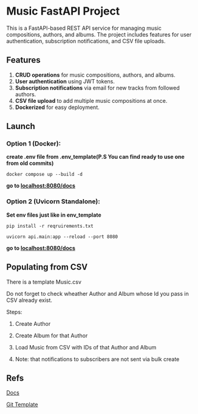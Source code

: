 # Music FastAPI Project

This is a FastAPI-based REST API service for managing music compositions, authors, and albums. The project includes features for user authentication, subscription notifications, and CSV file uploads.

## Features

1. **CRUD operations** for music compositions, authors, and albums.
2. **User authentication** using JWT tokens.
3. **Subscription notifications** via email for new tracks from followed authors.
4. **CSV file upload** to add multiple music compositions at once.
5. **Dockerized** for easy deployment.


## Launch
### Option 1 (Docker):

**create .env file from .env_template(P.S You can find ready to use one from old commits)**

`docker compose up --build -d`

**go to [localhost:8080/docs](http://localhost:8080/docs)**

### Option 2 (Uvicorn Standalone):

**Set env files just like in env_template**

`pip install -r reqruirements.txt`

`uvicorn api.main:app --reload --port 8080`

**go to [localhost:8080/docs](http://localhost:8080/docs)**


## Populating from CSV
There is a template Music.csv 

Do not forget to check wheather Author and Album whose Id you pass in CSV already exist.

Steps:

1) Create Author

2) Create Album for that Author

3) Load Music from CSV with IDs of that Author and Album

4) Note: that notifications to subscribers are not sent via bulk create


## Refs
[Docs](https://fastapi.tiangolo.com/tutorial/)

[Git Template](https://github.com/tiangolo/fastapi)

